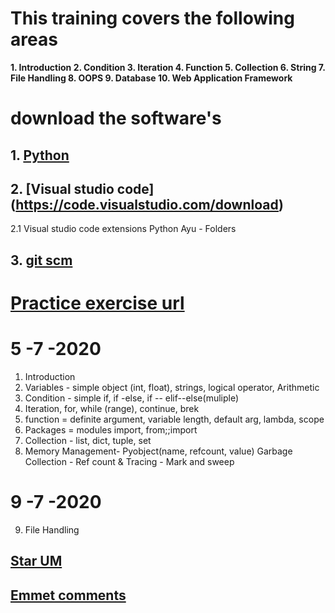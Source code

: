 # This training covers the following areas

**1. Introduction
2. Condition
3. Iteration
4. Function
5. Collection
6. String
7. File Handling
8. OOPS
9. Database
10. Web Application Framework**

# download the software's

## 1. [Python](https://www.python.org/downloads/release/python-383/)

## 2. [Visual studio code] (https://code.visualstudio.com/download)

2.1 Visual studio code extensions
Python
Ayu - Folders

## 3. [git scm](https://git-scm.com/)

# [Practice exercise url](https://www.w3resource.com/python-exercises/python-basic-exercise-6.php)

# 5 -7 -2020

1. Introduction
2. Variables - simple object (int, float), strings, logical operator, Arithmetic
3. Condition - simple if, if -else, if -- elif--else(muliple)
4. Iteration, for, while (range), continue, brek
5. function = definite argument, variable length, default arg, lambda, scope
6. Packages = modules import, from;;import
7. Collection - list, dict, tuple, set
8. Memory Management- Pyobject(name, refcount, value) Garbage Collection - Ref count & Tracing - Mark and sweep

# 9 -7 -2020

9. File Handling

## [Star UM](http://staruml.io/download)

## [Emmet comments](https://docs.emmet.io/cheat-sheet/)

